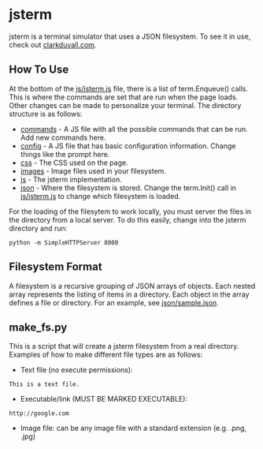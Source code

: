 # jsterm
jsterm is a terminal simulator that uses a JSON filesystem. To see it in use,
check out [clarkduvall.com](http://clarkduvall.com).

## How To Use
At the bottom of the [js/jsterm.js](jsterm/tree/master/js/jsterm.js) file,
there is a list of term.Enqueue() calls. This is where the commands are set that
are run when the page loads. Other changes can be made to personalize your
terminal. The directory structure is as follows:
- [commands](jsterm/tree/master/commands) - A JS file with all the possible
  commands that can be run. Add new commands here.
- [config](jsterm/tree/master/config) - A JS file that has basic configuration
  information. Change things like the prompt here.
- [css](jsterm/tree/master/css) - The CSS used on the page.
- [images](jsterm/tree/master/images) - Image files used in your filesystem.
- [js](jsterm/tree/master/js) - The jsterm implementation.
- [json](jsterm/tree/master/json) - Where the filesystem is stored. Change the
  term.Init() call in [js/jsterm.js](jsterm/tree/master/js/jsterm.js) to change
  which filesystem is loaded.

For the loading of the filesytem to work locally, you must server the files in
the directory from a local server. To do this easily, change into the jsterm
directory and run:
```
python -m SimpleHTTPServer 8000
```

## Filesystem Format
A filesystem is a recursive grouping of JSON arrays of objects. Each nested
array represents the listing of items in a directory. Each object in the array
defines a file or directory. For an example, see
[json/sample.json](jsterm/tree/master/json/sample.json).

## make_fs.py
This is a script that will create a jsterm filesystem from a real directory.
Examples of how to make different file types are as follows:
- Text file (no execute permissions):

```
This is a text file.
```
- Executable/link (MUST BE MARKED EXECUTABLE):

```
http://google.com
```
- Image file: can be any image file with a standard extension (e.g. .png, .jpg)
